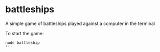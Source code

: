 # battleships

A simple game of battleships played against a computer in the terminal

To start the game:
```
node battleship
'''

